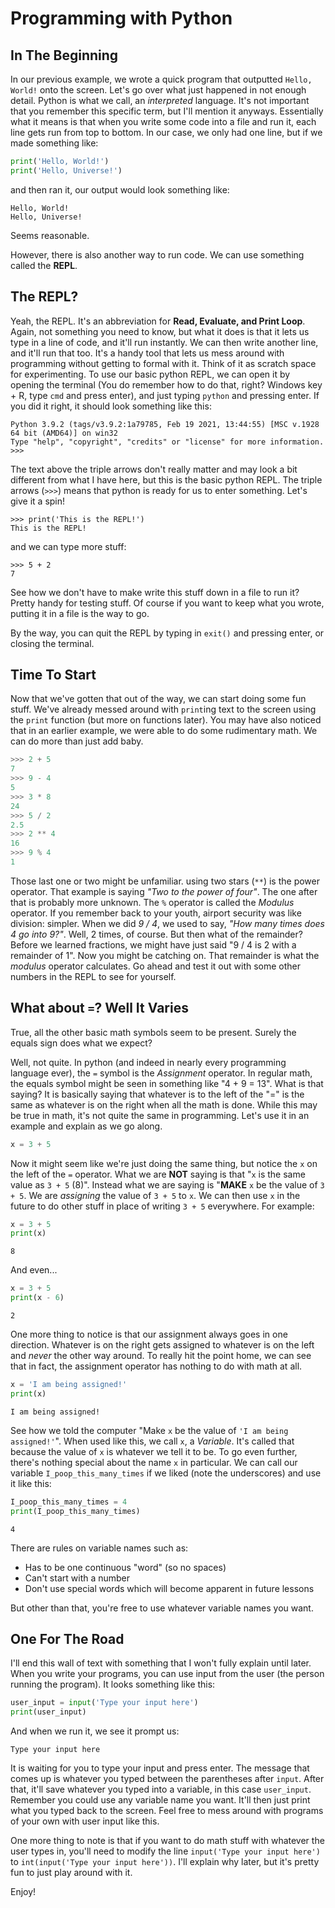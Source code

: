 # Programming with Python

## In The Beginning
In our previous example, we wrote a quick program that outputted `Hello, World!` onto the screen. Let's go over what just happened in not enough detail.
Python is what we call, an _interpreted_ language. It's not important that you remember this specific term, but I'll mention it anyways. Essentially what it means
is that when you write some code into a file and run it, each line gets run from top to bottom. In our case, we only had one line, but if we made something like:
```python
print('Hello, World!')
print('Hello, Universe!')
```
and then ran it, our output would look something like:
```
Hello, World!
Hello, Universe!
```

Seems reasonable.

However, there is also another way to run code. We can use something called the **REPL**.

## The **REPL**?
Yeah, the REPL. It's an abbreviation for **Read, Evaluate, and Print Loop**. Again, not something you need to know, but what it does is that it lets us type in a line
of code, and it'll run instantly. We can then write another line, and it'll run that too. It's a handy tool that lets us mess around with programming without getting to formal with it.
Think of it as scratch space for experimenting. To use our basic python REPL, we can open it by opening the terminal (You do remember how to do that, right? Windows key + R, type `cmd` and press enter),
and just typing `python` and pressing enter.
If you did it right, it should look something like this:
```
Python 3.9.2 (tags/v3.9.2:1a79785, Feb 19 2021, 13:44:55) [MSC v.1928 64 bit (AMD64)] on win32
Type "help", "copyright", "credits" or "license" for more information.
>>>
```
The text above the triple arrows don't really matter and may look a bit different from what I have here, but this is the basic python REPL. The triple arrows (`>>>`) means that python is ready for us to enter something.
Let's give it a spin!

```
>>> print('This is the REPL!')
This is the REPL!
```

and we can type more stuff:
```
>>> 5 + 2
7
```
See how we don't have to make write this stuff down in a file to run it? Pretty handy for testing stuff. Of course if you want to keep what you wrote, putting it in a file is the way to go.

By the way, you can quit the REPL by typing in `exit()` and pressing enter, or closing the terminal.

## Time To Start
Now that we've gotten that out of the way, we can start doing some fun stuff. We've already messed around with `print`ing text to the screen using the `print` function (but more on functions later).
You may have also noticed that in an earlier example, we were able to do some rudimentary math. We can do more than just add baby.
```python
>>> 2 + 5
7
>>> 9 - 4
5
>>> 3 * 8
24
>>> 5 / 2
2.5
>>> 2 ** 4
16
>>> 9 % 4
1
```

Those last one or two might be unfamiliar. using two stars (`**`) is the power operator. That example is saying _"Two to the power of four"_. The one after that is probably more unknown. The `%` operator
is called the _Modulus_ operator. If you remember back to your youth, airport security was like division: simpler. When we did _9 / 4_, we used to say, _"How many times does 4 go into 9?"_. Well, 2 times, of course.
But then what of the remainder? Before we learned fractions, we might have just said "9 / 4 is 2 with a remainder of 1". Now you might be catching on. That remainder is what the _modulus_ operator calculates. Go ahead
and test it out with some other numbers in the REPL to see for yourself.

## What about `=`? Well It Varies
True, all the other basic math symbols seem to be present. Surely the equals sign does what we expect?

Well, not quite. In python (and indeed in nearly every programming language ever), the `=` symbol is the _Assignment_ operator. In regular math, the equals symbol might be seen in something like "4 + 9 = 13". What is that saying?
It is basically saying that whatever is to the left of the "=" is the same as whatever is on the right when all the math is done. While this may be true in math, it's not quite the same in programming.
Let's use it in an example and explain as we go along.
```python
x = 3 + 5
```
Now it might seem like we're just doing the same thing, but notice the `x` on the left of the `=` operator. What we are **NOT** saying is that "`x` is the same value as `3 + 5` (8)". Instead what we are saying is "**MAKE** `x` be the value of `3 + 5`.
We are _assigning_ the value of `3 + 5` to `x`. We can then use `x` in the future to do other stuff in place of writing `3 + 5` everywhere. For example:
```python
x = 3 + 5
print(x)
```
```
8
```
And even...
```python
x = 3 + 5
print(x - 6)
```
```
2
```
One more thing to notice is that our assignment always goes in one direction. Whatever is on the right gets assigned to whatever is on the left and _never_ the other way around. To really hit the point home, we can see that in fact, the assignment operator has nothing to do with math at all.

```python
x = 'I am being assigned!'
print(x)
```
```
I am being assigned!
```
See how we told the computer "Make `x` be the value of `'I am being assigned!'`". When used like this, we call `x`, a _Variable_. It's called that because the value of `x` is whatever we tell it to be.
To go even further, there's nothing special about the name `x` in particular. We can call our variable `I_poop_this_many_times` if we liked (note the underscores) and use it like this:
```python
I_poop_this_many_times = 4
print(I_poop_this_many_times)
```
```
4
```
There are rules on variable names such as:
* Has to be one continuous "word" (so no spaces)
* Can't start with a number
* Don't use special words which will become apparent in future lessons

But other than that, you're free to use whatever variable names you want.

## One For The Road
I'll end this wall of text with something that I won't fully explain until later.
When you write your programs, you can use input from the user (the person running the program). It looks something like this:
```python
user_input = input('Type your input here')
print(user_input)
```
And when we run it, we see it prompt us:
```
Type your input here
```
It is waiting for you to type your input and press enter. The message that comes up is whatever you typed between the parentheses after `input`. After that, it'll save whatever you typed into a variable, in this case `user_input`. Remember you could use any variable name you want. It'll then just print what you typed back to the screen.
Feel free to mess around with programs of your own with user input like this.

One more thing to note is that if you want to do math stuff with whatever the user types in, you'll need to modify the line `input('Type your input here')` to `int(input('Type your input here'))`. I'll explain why later, but it's pretty fun to just play around with it.

Enjoy!